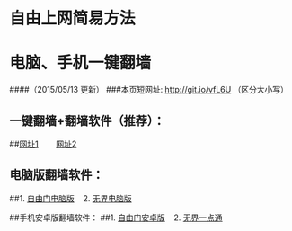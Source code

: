 # 自由上网简易方法
# 电脑、手机一键翻墙
####（2015/05/13 更新）
###本页短网址: http://git.io/vfL6U （区分大小写）

## 一键翻墙+翻墙软件（推荐）：
##<a href="https://dnnzp7k49waf2.cloudfront.net" target="_blank">网址1</a>&nbsp;&nbsp;&nbsp;&nbsp;&nbsp;&nbsp;&nbsp;&nbsp;<a href="https://d3fmnf6otobp4d.cloudfront.net" target="_blank">网址2</a>

## 电脑版翻墙软件：
##1. <a href="https://d3b07nb9ldi3br.cloudfront.net/fga01.php?fid=fg753p.zip" target="_blank">自由门电脑版</a>&nbsp;&nbsp;&nbsp;&nbsp;2. <a href="https://d3b07nb9ldi3br.cloudfront.net/fga01.php?fid=u1405.zip" target="_blank">无界电脑版</a>

##手机安卓版翻墙软件：
##1. <a href="https://d3b07nb9ldi3br.cloudfront.net/fga01.php?fid=fgma32.apk" target="_blank">自由门安卓版</a>&nbsp;&nbsp;&nbsp;&nbsp;2. <a href="https://d3b07nb9ldi3br.cloudfront.net/fga01.php?fid=um3.1.apk" target="_blank">无界一点通</a>
